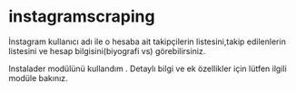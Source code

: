 # instagramscraping
İnstagram kullanıcı adı ile o hesaba ait takipçilerin listesini,takip edilenlerin listesini ve hesap bilgisini(biyografi vs) görebilirsiniz.

Instalader modülünü kullandım . Detaylı bilgi ve ek özellikler için lütfen ilgili modüle bakınız.
